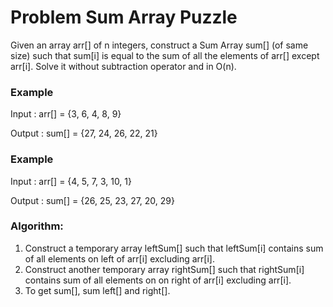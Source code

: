 # Problem Sum Array Puzzle

Given an array arr[] of n integers, construct a Sum Array sum[] (of same size) such that sum[i] 
is equal to the sum of all the elements of arr[] except arr[i]. 
Solve it without subtraction operator and in O(n).

### **Example**

Input : arr[] = {3, 6, 4, 8, 9}

Output : sum[] = {27, 24, 26, 22, 21}
### **Example**

Input : arr[] = {4, 5, 7, 3, 10, 1}

Output : sum[] = {26, 25, 23, 27, 20, 29}

### **Algorithm:**
1) Construct a temporary array leftSum[] such that leftSum[i] contains sum of all elements on left of arr[i]
excluding arr[i].
2) Construct another temporary array rightSum[] such that rightSum[i] contains sum of all elements on on right
of arr[i] excluding arr[i].
3) To get sum[], sum left[] and right[].
